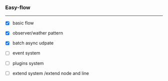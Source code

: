 ### Easy-flow

___

- [x] basic flow
- [x] observer/wather pattern 
- [x] batch async udpate
- [ ] event system
- [ ] plugins system
- [ ] extend system /extend node and line

